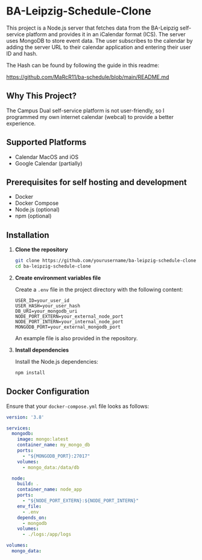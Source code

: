 # BA-Leipzig-Schedule-Clone

This project is a Node.js server that fetches data from the BA-Leipzig self-service platform and provides it in an iCalendar format (ICS). The server uses MongoDB to store event data. The user subscribes to the calendar by adding the server URL to their calendar application and entering their user ID and hash.

The Hash can be found by following the guide in this readme:

https://github.com/MaRcR11/ba-schedule/blob/main/README.md

## Why This Project?

The Campus Dual self-service platform is not user-friendly, so I programmed my own internet calendar (webcal) to provide a better experience.

## Supported Platforms

- Calendar MacOS and iOS
- Google Calendar (partially)


## Prerequisites for self hosting and development

- Docker
- Docker Compose
- Node.js (optional)
- npm (optional)

## Installation

1. **Clone the repository**

    ```bash
    git clone https://github.com/yourusername/ba-leipzig-schedule-clone.git
    cd ba-leipzig-schedule-clone
    ```

2. **Create environment variables file**

    Create a `.env` file in the project directory with the following content:

    ```env
    USER_ID=your_user_id
    USER_HASH=your_user_hash
    DB_URI=your_mongodb_uri
    NODE_PORT_EXTERN=your_external_node_port
    NODE_PORT_INTERN=your_internal_node_port
    MONGODB_PORT=your_external_mongodb_port
    ```

    An example file is also provided in the repository.

3. **Install dependencies**

    Install the Node.js dependencies:

    ```bash
    npm install
    ```

## Docker Configuration

Ensure that your `docker-compose.yml` file looks as follows:

```yaml
version: '3.8'

services:
  mongodb:
    image: mongo:latest
    container_name: my_mongo_db
    ports:
      - "${MONGODB_PORT}:27017"
    volumes:
      - mongo_data:/data/db

  node:
    build: .
    container_name: node_app
    ports:
      - "${NODE_PORT_EXTERN}:${NODE_PORT_INTERN}"
    env_file:
      - .env
    depends_on:
      - mongodb
    volumes:
      - ./logs:/app/logs

volumes:
  mongo_data:
